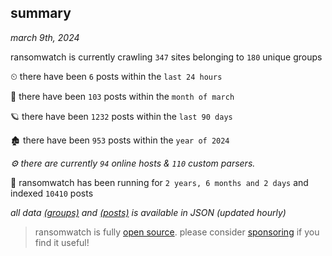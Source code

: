 
## summary
_march 9th, 2024_

ransomwatch is currently crawling `347` sites belonging to `180` unique groups

⏲ there have been `6` posts within the `last 24 hours`

🦈 there have been `103` posts within the `month of march`

🪐 there have been `1232` posts within the `last 90 days`

🏚 there have been `953` posts within the `year of 2024`

_⚙️ there are currently `94` online hosts & `110` custom parsers._

🦕 ransomwatch has been running for `2 years, 6 months and 2 days` and indexed `10410` posts

_all data  [(groups)](http://ransomwhat.telemetry.ltd/groups) and [(posts)](http://ransomwhat.telemetry.ltd/posts) is available in JSON (updated hourly)_

> ransomwatch is fully [open source](https://github.com/joshhighet/ransomwatch#ransomwatch--). please consider [sponsoring](https://github.com/sponsors/joshhighet) if you find it useful!
